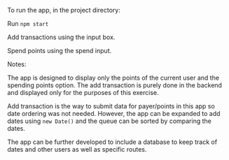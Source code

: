 To run the app, in the project directory:

Run `npm start`

Add transactions using the input box.

Spend points using the spend input.

Notes:

The app is designed to display only the points of the current user and the spending
points option. The add transaction is purely done in the backend and displayed only
for the purposes of this exercise.

Add transaction is the way to submit data for payer/points in this app so date ordering
was not needed. However, the app can be expanded to add dates using `new Date()` and
the queue can be sorted by comparing the dates.

The app can be further developed to include a database to keep track of dates and
other users as well as specific routes.